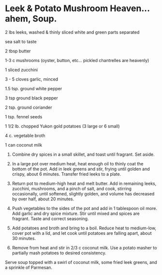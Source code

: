 # Leek & Potato Mushroom Heaven... ahem, Soup.


2 lbs leeks, washed & thinly sliced white and green parts separated

sea salt to taste

2 tbsp butter

1-3 c mushrooms (oyster, button, etc... pickled chantrelles are heavenly)

1 sliced zucchini

3 - 5 cloves garlic, minced

1.5  tsp. ground white pepper

3 tsp ground black pepper

2 tsp. ground coriander

1 tsp. fennel seeds

1 1/2 lb. chopped Yukon gold potatoes (3 large or 6 small)

4 c. vegetable broth

1 can coconut milk 


1. Combine dry spices in a small skillet, and toast until fragrant. Set aside.

2. In a large pot over medium heat, heat enough oil to thinly coat the bottom of the pot. Add in leek greens and stir, frying until golden and crispy, about 6 minutes. Transfer fried leeks to a plate.

3. Return pot to medium-high heat and melt butter. Add in remaining leeks, zucchini, mushrooms, and a pinch of salt, and cook, stirring occasionally, until softened, slightly golden, and volume has decreased by over half, about 20 minutes. 

4. Push vegetables to the sides of the pot and add in 1 tablespoon oil more. Add garlic and dry spice mixture. Stir until mixed and spices are fragrant.  Taste and correct seasoning.

5. Add potatoes and broth and bring to a boil. Reduce heat to medium-low, cover pot with a lid, and let cook until potatoes are falling apart, about 30 minutes.

6. Remove from heat and stir in 2/3 c coconut milk. Use a potato masher to partially mash potatoes to desired consistency.

Serve soup topped with a swirl of coconut milk, some fried leek greens, and a sprinkle of Parmesan.